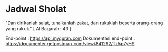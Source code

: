 # Jadwal Sholat

"Dan dirikanlah salat, tunaikanlah zakat, dan rukuklah beserta orang-orang yang rukuk." [ Al Baqarah : 43 ]

End-point             : https://api.myquran.com
Dokumentasi end-point : https://documenter.getpostman.com/view/841292/Tz5p7yHS
